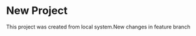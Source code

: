# New Project

This project was created from local system.N e w   c h a n g e s   i n   f e a t u r e   b r a n c h  
 